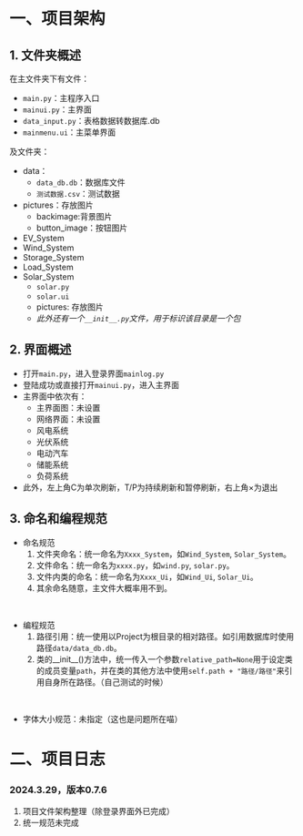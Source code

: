 # 一、项目架构
## 1. 文件夹概述
在主文件夹下有文件：
- `main.py`：主程序入口
- `mainui.py`：主界面
- `data_input.py`：表格数据转数据库.db
- `mainmenu.ui`：主菜单界面

及文件夹：
- data：
  - `data_db.db`：数据库文件
  - `测试数据.csv`：测试数据
- pictures：存放图片
  - backimage:背景图片
  - button_image：按钮图片
- EV_System
- Wind_System
- Storage_System
- Load_System
- Solar_System
  - `solar.py`
  - `solar.ui`
  - pictures: 存放图片
  - *此外还有一个`__init__.py`文件，用于标识该目录是一个包*

## 2. 界面概述
- 打开`main.py`，进入登录界面`mainlog.py`
- 登陆成功或直接打开`mainui.py`，进入主界面
- 主界面中依次有：
  - 主界面图：未设置
  - 网络界面：未设置
  - 风电系统
  - 光伏系统
  - 电动汽车
  - 储能系统
  - 负荷系统
- 此外，左上角C为单次刷新，T/P为持续刷新和暂停刷新，右上角×为退出

## 3. 命名和编程规范
- 命名规范
  1. 文件夹命名：统一命名为`Xxxx_System`，如`Wind_System`, `Solar_System`。
  2. 文件命名：统一命名为`xxxx.py`，如`wind.py`, `solar.py`。
  3. 文件内类的命名：统一命名为`Xxxx_Ui`，如`Wind_Ui`, `Solar_Ui`。
  4. 其余命名随意，主文件大概率用不到。
<br>

- 编程规范
  1. 路径引用：统一使用以Project为根目录的相对路径。如引用数据库时使用路径`data/data_db.db`。
  2. 类的__init__()方法中，统一传入一个参数`relative_path=None`用于设定类的成员变量`path`，并在类的其他方法中使用`self.path + "路径/路径"`来引用自身所在路径。（自己测试的时候）
<br>

- 字体大小规范：未指定（这也是问题所在喵）

# 二、项目日志
### 2024.3.29，版本0.7.6
1. 项目文件架构整理（除登录界面外已完成）
2. 统一规范未完成
